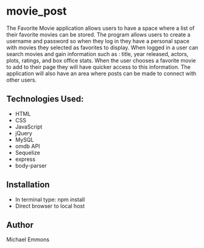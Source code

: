 # movie_post
The Favorite Movie application allows users to have a space where a list of their favorite movies can be stored. 
  The program allows users to create a username and password so when they log in they have a personal space with movies 
  they selected as favorites to display. When logged in a user can search movies and gain information such as : title,
  year released, actors, plots, ratings, and box office stats. When the user chooses a favorite movie to add to their page
  they will have quicker access to this information.  The application will also have an area where posts can be made to 
  connect with other users.


## Technologies Used:
- HTML
- CSS
- JavaScript
- jQuery
- MySQL
- omdb API
- Sequelize
- express
- body-parser

## Installation

- In terminal type: npm install
- Direct browser to local host

## Author
Michael Emmons
